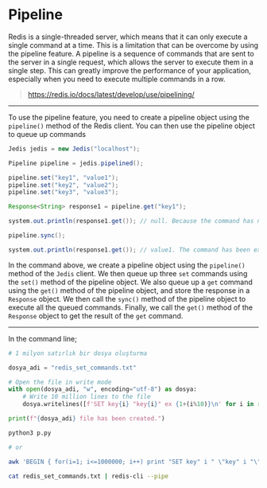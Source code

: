 # Pipeline
Redis is a single-threaded server, which means that it can only execute a single command at a time. This is a limitation that can be overcome by using the pipeline feature. A pipeline is a sequence of commands that are sent to the server in a single request, which allows the server to execute them in a single step. This can greatly improve the performance of your application, especially when you need to execute multiple commands in a row.

> https://redis.io/docs/latest/develop/use/pipelining/

---

To use the pipeline feature, you need to create a pipeline object using the `pipeline()` method of the Redis client. You can then use the pipeline object to queue up commands

```java
Jedis jedis = new Jedis("localhost");

Pipeline pipeline = jedis.pipelined();

pipeline.set("key1", "value1");
pipeline.set("key2", "value2");
pipeline.set("key3", "value3");

Response<String> response1 = pipeline.get("key1");

system.out.println(response1.get()); // null. Because the command has not been executed yet.

pipeline.sync();

system.out.println(response1.get()); // value1. The command has been executed now.
```

In the command above, we create a pipeline object using the `pipeline()` method of the `Jedis` client. We then queue up three `set` commands using the `set()` method of the pipeline object. We also queue up a `get` command using the `get()` method of the pipeline object, and store the response in a `Response` object. We then call the `sync()` method of the pipeline object to execute all the queued commands. Finally, we call the `get()` method of the `Response` object to get the result of the `get` command.

---

In the command line;

```python
# 1 milyon satırlık bir dosya oluşturma

dosya_adi = "redis_set_commands.txt"

# Open the file in write mode
with open(dosya_adi, "w", encoding="utf-8") as dosya:
    # Write 10 million lines to the file
    dosya.writelines([f'SET key{i} "key{i}" ex {1+(i%10)}\n' for i in range(1, 10_000_001)])

print(f"{dosya_adi} file has been created.")
```

```bash
python3 p.py

# or

awk 'BEGIN { for(i=1; i<=1000000; i++) print "SET key" i " \"key" i "\" ex " 1+(i%10) }' > redis_set_commands.txt

cat redis_set_commands.txt | redis-cli --pipe
```